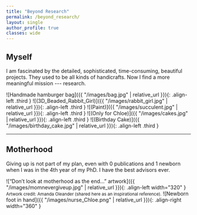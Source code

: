 ```yaml
---
title: "Beyond Research"
permalink: /beyond_research/
layout: single
author_profile: true
classes: wide
---
```


## Myself

I am fascinated by the detailed, sophisticated, time-consuming, beautiful projects. They used to be all kinds of handicrafts. Now I find a more meaningful mission --- research.

![Handmade hamburger bag]({{ "/images/bag.jpg" | relative_url }}){: .align-left .third }
![(3D_Beaded_Rabbit_Girl)]({{ "/images/rabbit_girl.jpg" | relative_url }}){: .align-left .third }
![(Paint)]({{ "/images/succulent.jpg" | relative_url }}){: .align-left .third }
![(Only for Chloe)]({{ "/images/cakes.jpg" | relative_url }}){: .align-left .third }
![(Birthday Cake)]({{ "/images/birthday_cake.jpg" | relative_url }}){: .align-left .third }

<div style="clear: both;"></div>

---

## Motherhood

Giving up is not part of my plan, even with 0 publications and 1 newborn when I was in the 4th year of my PhD. I have the best advisors ever.


![“Don’t look at motherhood as the end…” artwork]({{ "/images/momnevergiveup.jpg" | relative_url }}){: .align-left width="320" }
<small>Artwork credit: Amanda Oleander (shared here as an inspirational reference).</small>
![Newborn foot in hand]({{ "/images/nurse_Chloe.png" | relative_url }}){: .align-right width="360" }



